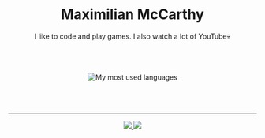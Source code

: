 <div align="center">
<h1><strong>Maximilian McCarthy</strong></h1>

<div>
    <p>I like to code and play games. I also watch a lot of YouTube💀</p>
</div> 

<br>
<br>
<br>

<div>
    <img src="https://github-readme-stats.vercel.app/api/top-langs?username=maximilianmcc&layout=compact&theme=transparent&hide_border=true" alt="My most used languages">
</div>

<br>
<br>
<br>
<hr>

<div>
    <a href="http://maximilian.co.nz/">
        <img src="https://img.shields.io/badge/website-maximilian.co.nz-yellow?style=for-the-badge">
    </a>
    <a href="http://maximilian.co.nz/">
        <img src="https://img.shields.io/badge/website-maxtheminerboy.net-yellow?style=for-the-badge">
    </a>
</div>

</div>

